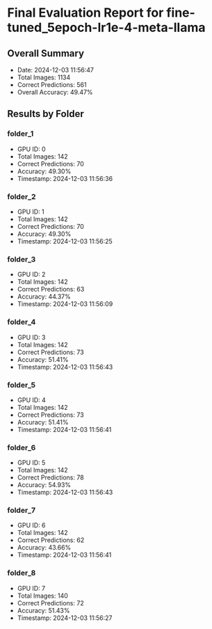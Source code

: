 # Final Evaluation Report for fine-tuned_5epoch-lr1e-4-meta-llama

## Overall Summary
- Date: 2024-12-03 11:56:47
- Total Images: 1134
- Correct Predictions: 561
- Overall Accuracy: 49.47%

## Results by Folder

### folder_1
- GPU ID: 0
- Total Images: 142
- Correct Predictions: 70
- Accuracy: 49.30%
- Timestamp: 2024-12-03 11:56:36

### folder_2
- GPU ID: 1
- Total Images: 142
- Correct Predictions: 70
- Accuracy: 49.30%
- Timestamp: 2024-12-03 11:56:25

### folder_3
- GPU ID: 2
- Total Images: 142
- Correct Predictions: 63
- Accuracy: 44.37%
- Timestamp: 2024-12-03 11:56:09

### folder_4
- GPU ID: 3
- Total Images: 142
- Correct Predictions: 73
- Accuracy: 51.41%
- Timestamp: 2024-12-03 11:56:43

### folder_5
- GPU ID: 4
- Total Images: 142
- Correct Predictions: 73
- Accuracy: 51.41%
- Timestamp: 2024-12-03 11:56:41

### folder_6
- GPU ID: 5
- Total Images: 142
- Correct Predictions: 78
- Accuracy: 54.93%
- Timestamp: 2024-12-03 11:56:43

### folder_7
- GPU ID: 6
- Total Images: 142
- Correct Predictions: 62
- Accuracy: 43.66%
- Timestamp: 2024-12-03 11:56:41

### folder_8
- GPU ID: 7
- Total Images: 140
- Correct Predictions: 72
- Accuracy: 51.43%
- Timestamp: 2024-12-03 11:56:27

